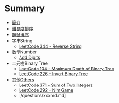 # Summary

* [簡介](README.md)
* [難易度排序](sortbyacceptance.md)
* [題號排序](sortbynumber.md)
* 字串String
  * [LeetCode 344 - Reverse String](questions/344md.md)
* 數學Number
  * [Add Digits](questions/258md.md)
* 二元樹Binary Tree
  * [LeetCode 104 - Maximum Depth of Binary Tree](question/104md.md)
  * [LeetCode 226 - Invert Binary Tree](question/226md.md)
* [其他Others](others.md)
  * [LeetCode 371 - Sum of Two Integers](question/371md.md)
  * [LeetCode 292 - Nim Game](questions/292md.md)
  * [/questions/xxxmd.md]

